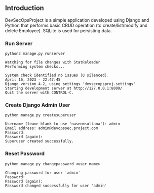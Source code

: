 ## Introduction
DevSecOpsProject is a simple application developed using Django and Python that performs basic CRUD operation (to create/list/modify and delete Employee). SQLite is used for persisting data. 

### Run Server
`python3 manage.py runserver`
```
Watching for file changes with StatReloader
Performing system checks...

System check identified no issues (0 silenced).
April 16, 2023 - 22:47:45
Django version 4.2, using settings 'devsecopsproj.settings'
Starting development server at http://127.0.0.1:8000/
Quit the server with CONTROL-C.
```

### Create Django Admin User
`python manage.py createsuperuser`
```
Username (leave blank to use 'naseemsultana'): admin
Email address: admin@devopssec.project.com
Password: 
Password (again): 
Superuser created successfully.
```
### Reset Password
`python manage.py changepassword <user_name>`
```
Changing password for user 'admin'
Password: 
Password (again): 
Password changed successfully for user 'admin'
```
